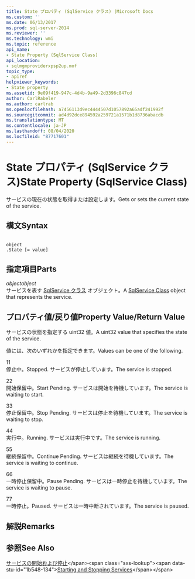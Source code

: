 ```yaml
---
title: State プロパティ (SqlService クラス) |Microsoft Docs
ms.custom: ''
ms.date: 06/13/2017
ms.prod: sql-server-2014
ms.reviewer: ''
ms.technology: wmi
ms.topic: reference
api_name:
- State Property (SqlService Class)
api_location:
- sqlmgmproviderxpsp2up.mof
topic_type:
- apiref
helpviewer_keywords:
- State property
ms.assetid: 9e09f419-947c-4d4b-9a49-2d3396c847cd
author: CarlRabeler
ms.author: carlrab
ms.openlocfilehash: a7456113d9ec4444507d1057892a65adf241992f
ms.sourcegitcommit: ad4d92dce894592a259721a1571b1d8736abacdb
ms.translationtype: MT
ms.contentlocale: ja-JP
ms.lasthandoff: 08/04/2020
ms.locfileid: "87717601"
---
```

# <a name="state-property-sqlservice-class"></a><span data-ttu-id="1b548-102">State プロパティ (SqlService クラス)</span><span class="sxs-lookup"><span data-stu-id="1b548-102">State Property (SqlService Class)</span></span>
  <span data-ttu-id="1b548-103">サービスの現在の状態を取得または設定します。</span><span class="sxs-lookup"><span data-stu-id="1b548-103">Gets or sets the current state of the service.</span></span>  
  
## <a name="syntax"></a><span data-ttu-id="1b548-104">構文</span><span class="sxs-lookup"><span data-stu-id="1b548-104">Syntax</span></span>  
  
```  
  
object  
.State [= value]  
```  
  
## <a name="parts"></a><span data-ttu-id="1b548-105">指定項目</span><span class="sxs-lookup"><span data-stu-id="1b548-105">Parts</span></span>  
 <span data-ttu-id="1b548-106">*object*</span><span class="sxs-lookup"><span data-stu-id="1b548-106">*object*</span></span>  
 <span data-ttu-id="1b548-107">サービスを表す [SqlService クラス](sqlservice-class.md) オブジェクト。</span><span class="sxs-lookup"><span data-stu-id="1b548-107">A [SqlService Class](sqlservice-class.md) object that represents the service.</span></span>  
  
## <a name="property-valuereturn-value"></a><span data-ttu-id="1b548-108">プロパティ値/戻り値</span><span class="sxs-lookup"><span data-stu-id="1b548-108">Property Value/Return Value</span></span>  
 <span data-ttu-id="1b548-109">サービスの状態を指定する uint32 値。</span><span class="sxs-lookup"><span data-stu-id="1b548-109">A uint32 value that specifies the state of the service.</span></span>  
  
 <span data-ttu-id="1b548-110">値には、次のいずれかを指定できます。</span><span class="sxs-lookup"><span data-stu-id="1b548-110">Values can be one of the following.</span></span>  
  
 <span data-ttu-id="1b548-111">1</span><span class="sxs-lookup"><span data-stu-id="1b548-111">1</span></span>  
 <span data-ttu-id="1b548-112">停止中。</span><span class="sxs-lookup"><span data-stu-id="1b548-112">Stopped.</span></span> <span data-ttu-id="1b548-113">サービスが停止しています。</span><span class="sxs-lookup"><span data-stu-id="1b548-113">The service is stopped.</span></span>  
  
 <span data-ttu-id="1b548-114">2</span><span class="sxs-lookup"><span data-stu-id="1b548-114">2</span></span>  
 <span data-ttu-id="1b548-115">開始保留中。</span><span class="sxs-lookup"><span data-stu-id="1b548-115">Start Pending.</span></span> <span data-ttu-id="1b548-116">サービスは開始を待機しています。</span><span class="sxs-lookup"><span data-stu-id="1b548-116">The service is waiting to start.</span></span>  
  
 <span data-ttu-id="1b548-117">3</span><span class="sxs-lookup"><span data-stu-id="1b548-117">3</span></span>  
 <span data-ttu-id="1b548-118">停止保留中。</span><span class="sxs-lookup"><span data-stu-id="1b548-118">Stop Pending.</span></span> <span data-ttu-id="1b548-119">サービスは停止を待機しています。</span><span class="sxs-lookup"><span data-stu-id="1b548-119">The service is waiting to stop.</span></span>  
  
 <span data-ttu-id="1b548-120">4</span><span class="sxs-lookup"><span data-stu-id="1b548-120">4</span></span>  
 <span data-ttu-id="1b548-121">実行中。</span><span class="sxs-lookup"><span data-stu-id="1b548-121">Running.</span></span> <span data-ttu-id="1b548-122">サービスは実行中です。</span><span class="sxs-lookup"><span data-stu-id="1b548-122">The service is running.</span></span>  
  
 <span data-ttu-id="1b548-123">5</span><span class="sxs-lookup"><span data-stu-id="1b548-123">5</span></span>  
 <span data-ttu-id="1b548-124">継続保留中。</span><span class="sxs-lookup"><span data-stu-id="1b548-124">Continue Pending.</span></span> <span data-ttu-id="1b548-125">サービスは継続を待機しています。</span><span class="sxs-lookup"><span data-stu-id="1b548-125">The service is waiting to continue.</span></span>  
  
 <span data-ttu-id="1b548-126">6</span><span class="sxs-lookup"><span data-stu-id="1b548-126">6</span></span>  
 <span data-ttu-id="1b548-127">一時停止保留中。</span><span class="sxs-lookup"><span data-stu-id="1b548-127">Pause Pending.</span></span> <span data-ttu-id="1b548-128">サービスは一時停止を待機しています。</span><span class="sxs-lookup"><span data-stu-id="1b548-128">The service is waiting to pause.</span></span>  
  
 <span data-ttu-id="1b548-129">7</span><span class="sxs-lookup"><span data-stu-id="1b548-129">7</span></span>  
 <span data-ttu-id="1b548-130">一時停止。</span><span class="sxs-lookup"><span data-stu-id="1b548-130">Paused.</span></span> <span data-ttu-id="1b548-131">サービスは一時中断されています。</span><span class="sxs-lookup"><span data-stu-id="1b548-131">The service is paused.</span></span>  
  
## <a name="remarks"></a><span data-ttu-id="1b548-132">解説</span><span class="sxs-lookup"><span data-stu-id="1b548-132">Remarks</span></span>  
  
## <a name="see-also"></a><span data-ttu-id="1b548-133">参照</span><span class="sxs-lookup"><span data-stu-id="1b548-133">See Also</span></span>  
 <span data-ttu-id="1b548-134">[サービスの開始および停止](https://technet.microsoft.com/library/ms174886\(v=sql.105\).aspx)</span><span class="sxs-lookup"><span data-stu-id="1b548-134">[Starting and Stopping Services](https://technet.microsoft.com/library/ms174886\(v=sql.105\).aspx)</span></span>  
  
  
